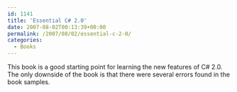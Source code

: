 ```yaml
---
id: 1141
title: 'Essential C# 2.0'
date: 2007-08-02T00:13:39+00:00
permalink: /2007/08/02/essential-c-2-0/
categories:
  - Books
---
```

This book is a good starting point for learning the new features of C# 2.0.  The only downside of the book is that there were several errors found in the book samples.
